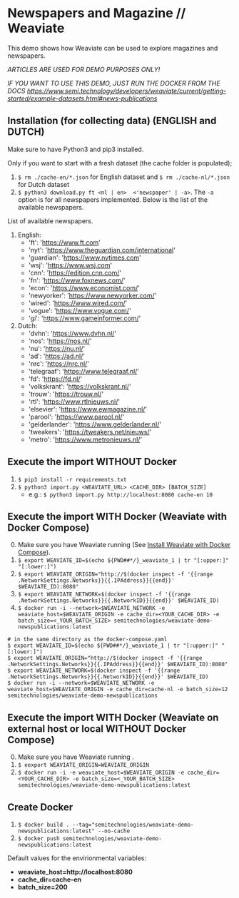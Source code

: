 # Newspapers and Magazine // Weaviate

This demo shows how Weaviate can be used to explore magazines and newspapers.

_ARTICLES ARE USED FOR DEMO PURPOSES ONLY!_

_IF YOU WANT TO USE THIS DEMO, JUST RUN THE DOCKER FROM THE DOCS https://www.semi.technology/developers/weaviate/current/getting-started/example-datasets.html#news-publications_

## Installation (for collecting data) (ENGLISH and DUTCH)

Make sure to have Python3 and pip3 installed.

Only if you want to start with a fresh dataset (the cache folder is populated);

1. `$ rm ./cache-en/*.json` for English dataset and `$ rm ./cache-nl/*.json` for Dutch dataset
2. `$ python3 download.py ft <nl | en>  <'newspaper' | -a>`. The `-a` option is for all newspapers implemented. Below is the list of the available newspapers.

List of available newspapers.
1. English:
    - 'ft': 'https://www.ft.com'
    - 'nyt': 'https://www.theguardian.com/international'
    - 'guardian': 'https://www.nytimes.com'
    - 'wsj': 'https://www.wsj.com'
    - 'cnn': 'https://edition.cnn.com/'
    - 'fn': 'https://www.foxnews.com/'
    - 'econ': 'https://www.economist.com/'
    - 'newyorker': 'https://www.newyorker.com/'
    - 'wired': 'https://www.wired.com/'
    - 'vogue': 'https://www.vogue.com/'
    - 'gi': 'https://www.gameinformer.com/'
2. Dutch:
    - 'dvhn': 'https://www.dvhn.nl/'
    - 'nos': 'https://nos.nl/'
    - 'nu': 'https://nu.nl/'
    - 'ad': 'https://ad.nl/'
    - 'nrc': 'https://nrc.nl/'
    - 'telegraaf': 'https://www.telegraaf.nl/'
    - 'fd': 'https://fd.nl/'
    - 'volkskrant': 'https://volkskrant.nl/'
    - 'trouw': 'https://trouw.nl/'
    - 'rtl': 'https://www.rtlnieuws.nl/'
    - 'elsevier': 'https://www.ewmagazine.nl/'
    - 'parool': 'https://www.parool.nl/'
    - 'gelderlander': 'https://www.gelderlander.nl/'
    - 'tweakers': 'https://tweakers.net/nieuws/'
    - 'metro': 'https://www.metronieuws.nl/'

## Execute the import WITHOUT Docker

1. `$ pip3 install -r requirements.txt`
2. `$ python3 import.py <WEAVIATE_URL> <CACHE_DIR> [BATCH_SIZE]`
    - e.g.: `$ python3 import.py http://localhost:8080 cache-en 10`

## Execute the import WITH Docker (Weaviate with Docker Compose) 

0. Make sure you have Weaviate running (See [Install Weaviate with Docker Compose](https://www.semi.technology/developers/weaviate/current/getting-started/installation.html#docker-compose "Docker Compose")).
1. `$ export WEAVIATE_ID=$(echo ${PWD##*/}_weaviate_1 | tr "[:upper:]" "[:lower:]")`
2. `$ export WEAVIATE_ORIGIN="http://$(docker inspect -f '{{range .NetworkSettings.Networks}}{{.IPAddress}}{{end}}' $WEAVIATE_ID):8080"`
3. `$ export WEAVIATE_NETWORK=$(docker inspect -f '{{range .NetworkSettings.Networks}}{{.NetworkID}}{{end}}' $WEAVIATE_ID)`
4. `$ docker run -i --network=$WEAVIATE_NETWORK -e weaviate_host=$WEAVIATE_ORIGIN -e cache_dir=<YOUR_CACHE_DIR> -e batch_size=<_YOUR_BATCH_SIZE> semitechnologies/weaviate-demo-newspublications:latest`

```
# in the same directory as the docker-compose.yaml
$ export WEAVIATE_ID=$(echo ${PWD##*/}_weaviate_1 | tr "[:upper:]" "[:lower:]")
$ export WEAVIATE_ORIGIN="http://$(docker inspect -f '{{range .NetworkSettings.Networks}}{{.IPAddress}}{{end}}' $WEAVIATE_ID):8080"
$ export WEAVIATE_NETWORK=$(docker inspect -f '{{range .NetworkSettings.Networks}}{{.NetworkID}}{{end}}' $WEAVIATE_ID)
$ docker run -i --network=$WEAVIATE_NETWORK -e weaviate_host=$WEAVIATE_ORIGIN -e cache_dir=cache-nl -e batch_size=12 semitechnologies/weaviate-demo-newspublications
```

## Execute the import WITH Docker (Weaviate on external host or local WITHOUT Docker Compose) 

0. Make sure you have Weaviate running .
1. `$ eexport WEAVIATE_ORIGIN=WEAVIATE_ORIGIN`
4. `$ docker run -i -e weaviate_host=$WEAVIATE_ORIGIN -e cache_dir=<YOUR_CACHE_DIR> -e batch_size=<_YOUR_BATCH_SIZE> semitechnologies/weaviate-demo-newspublications:latest`

## Create Docker

1. `$ docker build . --tag="semitechnologies/weaviate-demo-newspublications:latest" --no-cache`
2. `$ docker push semitechnologies/weaviate-demo-newspublications:latest`

Default values for the envirionmental variables:
- **weaviate_host=http://localhost:8080**
- **cache_dir=cache-en**
- **batch_size=200**
